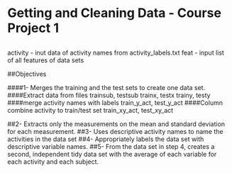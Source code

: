 # Getting and Cleaning Data - Course Project 1

##
activity - inut data of activity names from activity_labels.txt
feat - input list of all features of data sets

##Objectives

####1- Merges the training and the test sets to create one data set.
####Extract data from files
trainsub, testsub
trainx, testx
trainy, testy
####merge activity names with labels
train_y_act, test_y_act
####Column combine activity to train/test set
train_xy_act, test_xy_act


##2- Extracts only the measurements on the mean and standard deviation for each measurement. 
##3- Uses descriptive activity names to name the activities in the data set
##4- Appropriately labels the data set with descriptive variable names. 
##5- From the data set in step 4, creates a second, independent tidy data set with the average of each variable for each activity and each subject.



